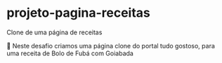 # projeto-pagina-receitas
Clone de uma página de receitas

:cake: Neste desafio criamos uma página clone do portal tudo gostoso, para uma receita de Bolo de Fubá com Goiabada

